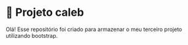 # 🧡 Projeto caleb

Olá! Esse repositório foi criado para armazenar o meu terceiro projeto utilizando bootstrap. 
